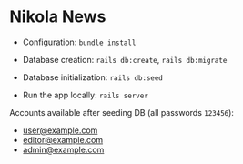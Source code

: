 # Nikola News

* Configuration: `bundle install`

* Database creation: `rails db:create`, `rails db:migrate`

* Database initialization: `rails db:seed` 

* Run the app locally: `rails server`

Accounts available after seeding DB (all passwords `123456`):
* user@example.com
* editor@example.com
* admin@example.com


